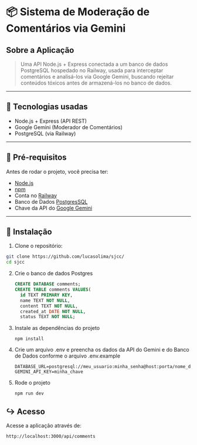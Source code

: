 # 📦 Sistema de Moderação de Comentários via Gemini

## Sobre a Aplicação
> Uma API Node.js + Express conectada a um banco de dados PostgreSQL hospedado no Railway,
usada para interceptar comentários e analisá-los via Google Gemini, buscando rejeitar conteúdos 
tóxicos antes de armazená-los no banco de dados.


---

## 🚀 Tecnologias usadas

- Node.js + Express (API REST)
- Google Gemini (Moderador de Comentários)
- PostgreSQL (via Railway)

---

## 🧠 Pré-requisitos

Antes de rodar o projeto, você precisa ter:

- [Node.js](https://nodejs.org/)
- [npm](https://www.npmjs.com/)
- Conta no [Railway](https://railway.app/)
- Banco de Dados [PostgresSQL](https://www.postgresql.org/download/)
- Chave da API do [Google Gemini](https://ai.google.dev/gemini-api/docs?hl=pt-br)

---

## 🔧 Instalação

1. Clone o repositório:
```bash
git clone https://github.com/lucasolima/sjcc/
cd sjcc
```

2. Crie o banco de dados Postgres
   ```SQL
   CREATE DATABASE comments;
   CREATE TABLE comments VALUES(
     id TEXT PRIMARY KEY,
     name TEXT NOT NULL,
     content TEXT NOT NULL,
     created_at DATE NOT NULL,
     status TEXT NOT NULL;
   ```

3. Instale as dependências do projeto
   ```npm
   npm install
   ```

4. Crie um arquivo .env e preencha os dados da API do Gemini e do Banco de Dados conforme o arquivo .env.example
   ```.env
   DATABASE_URL=postgresql://meu_usuario:minha_senha@host:porta/nome_do_banco
   GEMINI_API_KEY=minha_chave
   ```
   
5. Rode o projeto
   ```ǹpm
   npm run dev
   ```
## ↪️ Acesso

Acesse a aplicação através de:
```web
http://localhost:3000/api/comments
```